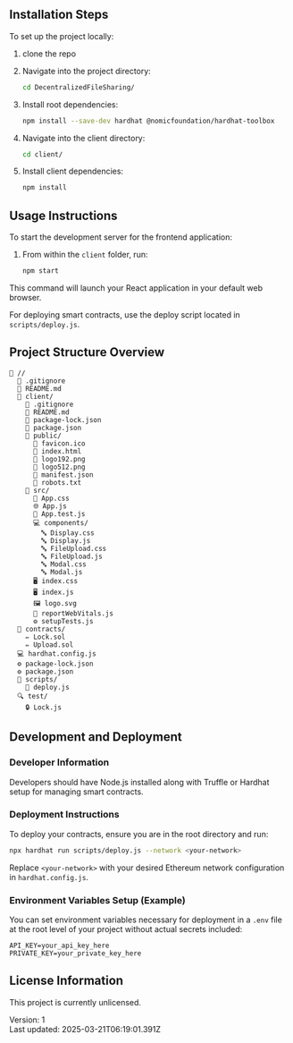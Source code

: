 ## Installation Steps
To set up the project locally:
1. clone the repo
2. Navigate into the project directory:
   ```bash
   cd DecentralizedFileSharing/
   ```

3. Install root dependencies:
   ```bash
   npm install --save-dev hardhat @nomicfoundation/hardhat-toolbox
   ```

4. Navigate into the client directory:
   ```bash
   cd client/
   ```

5. Install client dependencies:
   ```bash
   npm install
   ```

## Usage Instructions
To start the development server for the frontend application:

1. From within the `client` folder, run:
   ```bash
   npm start
   ```
   
This command will launch your React application in your default web browser.

For deploying smart contracts, use the deploy script located in `scripts/deploy.js`.

## Project Structure Overview

```
📁 //
  📄 .gitignore 
  📄 README.md 
  📁 client/
    📄 .gitignore 
    📄 README.md 
    📄 package-lock.json 
    📄 package.json 
    📁 public/
      📄 favicon.ico 
      📄 index.html 
      📄 logo192.png 
      📄 logo512.png 
      📄 manifest.json 
      📄 robots.txt 
    📁 src/
      📄 App.css 
      🌐 App.js  
      🧪 App.test.js  
      💻 components/
        🔤 Display.css   
        🔤 Display.js    
        🔤 FileUpload.css    
        🔤 FileUpload.js     
        🔤 Modal.css     
        🔤 Modal.js      
      🖥️ index.css    
      🖥️ index.js     
      🖼️ logo.svg    
      📝 reportWebVitals.js  
      ⚙️ setupTests.js  
  📁 contracts/
    ✏️ Lock.sol   
    ✏️ Upload.sol  
  💻 hardhat.config.js   
  ⚙️ package-lock.json   
  ⚙️ package.json    
  💾 scripts/
    🚀 deploy.js     
  🔍 test/
    🔒 Lock.js      
```

## Development and Deployment

### Developer Information
Developers should have Node.js installed along with Truffle or Hardhat setup for managing smart contracts.

### Deployment Instructions
To deploy your contracts, ensure you are in the root directory and run:
```bash
npx hardhat run scripts/deploy.js --network <your-network>
```
Replace `<your-network>` with your desired Ethereum network configuration in `hardhat.config.js`.

### Environment Variables Setup (Example)
You can set environment variables necessary for deployment in a `.env` file at the root level of your project without actual secrets included:

```
API_KEY=your_api_key_here
PRIVATE_KEY=your_private_key_here
```

## License Information
This project is currently unlicensed.

Version: 1  
Last updated: 2025-03-21T06:19:01.391Z

